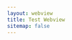 ```yaml
---
layout: webview
title: Test Webview
sitemap: false
---
```


<script type="text/javascript">
  webkit.messageHandlers.showAlertHandler.postMessage({
    "alertTitle": "Update Required",
    "alertMessage": "Speedster has migrated to a new server and business model. Please install the 2.0 update (free) to continue using the app. All your purchases will remain intact."
  })
</script>
